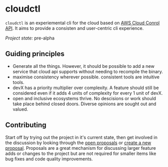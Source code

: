 # cloudctl

`cloudctl` is an experiemental  cli for the cloud based on [AWS Cloud Conrol API](https://aws.amazon.com/blogs/aws/announcing-aws-cloud-control-api/). It aims to provide a consisten and user-centric cli experience.

*Project state:* pre-alpha 

## Guiding principles

* Generate all the things. However, it should be possible to add a new service that cloud api supports 
without needing to recompile the binary. 
* maximise consistency wherever possible. consistent tools are intuitive tools.
* devX has a priority multiplier over complexity. A feature should still be considered even if it adds 4 units of complexity for every 1 unit of devX.
* open and inclusive ecosystems thrive. No descisions or work should take place behind closed doors. Diverse opinions 
are sought out and valued.

## Contributing

Start off by trying out the project in it's current state, then get involved in the discussion by looking through the [open proposals](https://github.com/jaymccon/cloudctl/labels/proposal) or [create a new proposal](https://github.com/jaymccon/cloudctl/issues/new). Proposals are a great mechanism for discussing larger feature adds or changes to the project but are not required for smaller items like bug fixes and code quality improvements.

